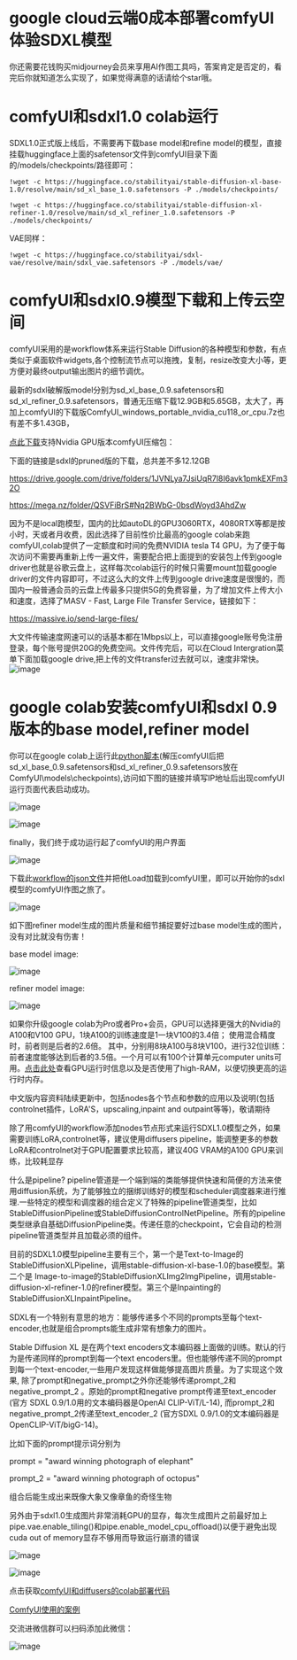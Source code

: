 # google cloud云端0成本部署comfyUI体验SDXL模型
你还需要花钱购买midjourney会员来享用AI作图工具吗，答案肯定是否定的，看完后你就知道怎么实现了，如果觉得满意的话请给个star哦。

# comfyUI和sdxl1.0 colab运行
SDXL1.0正式版上线后，不需要再下载base model和refine model的模型，直接挂载huggingface上面的safetensor文件到comfyUI目录下面的/models/checkpoints/路径即可：

```
!wget -c https://huggingface.co/stabilityai/stable-diffusion-xl-base-1.0/resolve/main/sd_xl_base_1.0.safetensors -P ./models/checkpoints/
```
```
!wget -c https://huggingface.co/stabilityai/stable-diffusion-xl-refiner-1.0/resolve/main/sd_xl_refiner_1.0.safetensors -P ./models/checkpoints/
```
VAE同样：
```
!wget -c https://huggingface.co/stabilityai/sdxl-vae/resolve/main/sdxl_vae.safetensors -P ./models/vae/
```

# comfyUI和sdxl0.9模型下载和上传云空间
comfyUI采用的是workflow体系来运行Stable Diffusion的各种模型和参数，有点类似于桌面软件widgets,各个控制流节点可以拖拽，复制，resize改变大小等，更方便对最终output输出图片的细节调优。

最新的sdxl破解版model分别为sd_xl_base_0.9.safetensors和sd_xl_refiner_0.9.safetensors，普通无压缩下载12.9GB和5.65GB，太大了，再加上comfyUI的下载版ComfyUI_windows_portable_nvidia_cu118_or_cpu.7z也有差不多1.43GB，

[点此下载](https://github.com/comfyanonymous/ComfyUI/releases/download/latest/ComfyUI_windows_portable_nvidia_cu118_or_cpu.7z)支持Nvidia GPU版本comfyUI压缩包：

下面的链接是sdxl的pruned版的下载，总共差不多12.12GB 

https://drive.google.com/drive/folders/1JVNLya7JsiUqR7l8I6avk1pmkEXFm32O

https://mega.nz/folder/QSVFiBrS#Nq2BWbG-0bsdWoyd3AhdZw

因为不是local跑模型，国内的比如autoDL的GPU3060RTX，4080RTX等都是按小时，天或者月收费，因此选择了目前性价比最高的google colab来跑comfyUI,colab提供了一定额度和时间的免费NVIDIA tesla T4 GPU，为了便于每次访问不需要再重新上传一遍文件，需要配合把上面提到的安装包上传到google driver也就是谷歌云盘上，这样每次colab运行的时候只需要mount加载google driver的文件内容即可，不过这么大的文件上传到google drive速度是很慢的，而国内一般普通会员的云盘上传最多只提供5G的免费容量，为了增加文件上传大小和速度，选择了MASV - Fast, Large File Transfer Service，链接如下：

https://massive.io/send-large-files/ 

大文件传输速度网速可以的话基本都在1Mbps以上，可以直接google账号免注册登录，每个账号提供20G的免费空间。文件传完后，可以在Cloud Intergration菜单下面加载google drive,把上传的文件transfer过去就可以，速度非常快。
![image](https://github.com/frankchieng/comfyUI-SDXL-Chinese-Geting-Started-Guide/blob/main/assets/%E5%BE%AE%E4%BF%A1%E5%9B%BE%E7%89%87_20230710230548.png)

# google colab安装comfyUI和sdxl 0.9版本的base model,refiner model
你可以在google colab上运行此[python脚本](https://github.com/frankchieng/comfyUI-SDXL-Chinese-Geting-Started-Guide/blob/main/comfyui_colab.ipynb)(解压comfyUI后把sd_xl_base_0.9.safetensors和sd_xl_refiner_0.9.safetensors放在ComfyUI\models\checkpoints),访问如下图的链接并填写IP地址后出现comfyUI运行页面代表启动成功。

![image](https://github.com/frankchieng/comfyUI-SDXL-Chinese-Geting-Started-Guide/blob/main/assets/%E5%BE%AE%E4%BF%A1%E5%9B%BE%E7%89%87_20230711011657.png)

![image](https://github.com/frankchieng/comfyUI-SDXL-Chinese-Geting-Started-Guide/blob/main/assets/%E5%BE%AE%E4%BF%A1%E5%9B%BE%E7%89%87_20230711011739.png)

finally，我们终于成功运行起了comfyUI的用户界面

![image](https://github.com/frankchieng/comfyUI-SDXL-Chinese-Geting-Started-Guide/blob/main/assets/%E5%BE%AE%E4%BF%A1%E5%9B%BE%E7%89%87_20230711013035.png)

下载此[workflow的json文件](https://github.com/frankchieng/comfyUI-SDXL-Chinese-Geting-Started-Guide/blob/main/Workflow%20ComfyUI%20SDXL%200.9.json)并把他Load加载到comfyUI里，即可以开始你的sdxl模型的comfyUI作图之旅了。

![image](https://github.com/frankchieng/comfyUI-SDXL-Chinese-Geting-Started-Guide/blob/main/assets/%E5%BE%AE%E4%BF%A1%E5%9B%BE%E7%89%87_20230711013918.png)

如下图refiner model生成的图片质量和细节捕捉要好过base model生成的图片，没有对比就没有伤害！

base model image:

![image](https://github.com/frankchieng/comfyUI-SDXL-Chinese-Geting-Started-Guide/blob/main/assets/base_output_00003_.png)

refiner model image:

![image](https://github.com/frankchieng/comfyUI-SDXL-Chinese-Geting-Started-Guide/blob/main/assets/refiner_output_00001_.png)

如果你升级google colab为Pro或者Pro+会员，GPU可以选择更强大的Nvidia的A100和V100 GPU，1块A100的训练速度是1一块V100的3.4倍； 使用混合精度时，前者则是后者的2.6倍。 其中，分别用8块A100与8块V100，进行32位训练：前者速度能够达到后者的3.5倍。一个月可以有100个计算单元computer units可用。[点击此处](https://github.com/frankchieng/comfyUI-Stable-Diffusion-Chinese-Geting-Started-Guide/blob/main/Making_the_Most_of_your_Colab_Subscription.ipynb)查看GPU运行时信息以及是否使用了high-RAM，以便切换更高的运行时内存。

中文版内容资料陆续更新中，包括nodes各个节点和参数的应用以及说明(包括controlnet插件，LoRA'S，upscaling,inpaint and outpaint等等)，敬请期待

除了用comfyUI的workflow添加nodes节点形式来运行SDXL1.0模型之外，如果需要训练LoRA,controlnet等，建议使用diffusers pipeline，能调整更多的参数
LoRA和controlnet对于GPU配置要求比较高，建议40G VRAM的A100 GPU来训练，比较耗显存

什么是pipeline?
pipeline管道是一个端到端的类能够提供快速和简便的方法来使用diffusion系统，为了能够独立的捆绑训练好的模型和scheduler调度器来进行推理.一些特定的模型和调度器的组合定义了特殊的pipeline管道类型，比如StableDiffusionPipeline或StableDiffusionControlNetPipeline。所有的pipeline类型继承自基础DiffusionPipeline类。传递任意的checkpoint，它会自动的检测pipeline管道类型并且加载必须的组件。

目前的SDXL1.0模型pipeline主要有三个，第一个是Text-to-Image的StableDiffusionXLPipeline，调用stable-diffusion-xl-base-1.0的base模型。第二个是
Image-to-image的StableDiffusionXLImg2ImgPipeline，调用stable-diffusion-xl-refiner-1.0的refiner模型。第三个是Inpainting的StableDiffusionXLInpaintPipeline。

SDXL有一个特别有意思的地方：能够传递多个不同的prompts至每个text-encoder,也就是组合prompts能生成非常有想象力的图片。

Stable Diffusion XL 是在两个text encoders文本编码器上面做的训练。默认的行为是传递同样的prompt到每一个text encoders里。但也能够传递不同的prompt到每一个text-encoder,一些用户发现这样做能够提高图片质量。为了实现这个效果, 除了prompt和negative_prompt之外你还能够传递prompt_2和negative_prompt_2 。原始的prompt和negative prompt传递至text_encoder (官方 SDXL 0.9/1.0用的文本编码器是OpenAI CLIP-ViT/L-14), 而prompt_2和negative_prompt_2传递至text_encoder_2 (官方SDXL 0.9/1.0的文本编码器是OpenCLIP-ViT/bigG-14)。

比如下面的prompt提示词分别为

prompt = "award winning photograph of elephant"

prompt_2 = "award winning photograph of octopus"

组合后能生成出来既像大象又像章鱼的奇怪生物

另外由于sdxl1.0生成图片非常消耗GPU的显存，每次生成图片之前最好加上pipe.vae.enable_tiling()和pipe.enable_model_cpu_offload()以便于避免出现cuda out of memory显存不够用而导致运行崩溃的错误

![image](https://github.com/frankchieng/comfyUI-Stable-Diffusion-Chinese-Geting-Started-Guide/blob/main/assets/diffusers.png)

![image](https://github.com/frankchieng/comfyUI-Stable-Diffusion-Chinese-Geting-Started-Guide/blob/main/assets/elephant_octopus1.png)

点击获取[comfyUI和diffusers的colab部署代码](https://colab.research.google.com/drive/1yO30qPLybCj8OatCUxloC6G5j9VrXdFF?usp=sharing)

[ComfyUI使用的案例](https://github.com/frankchieng/comfyUI-Stable-Diffusion-Chinese-Geting-Started-Guide/blob/main/ComfyUI_examples/README.md)

交流进微信群可以扫码添加此微信：

![image](https://github.com/frankchieng/imagegeneration/blob/main/wechat.jpg)

